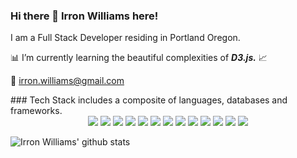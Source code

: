  
### Hi there 👋 Irron Williams here!  
I am a Full Stack Developer residing in Portland Oregon. 

📊 I’m currently learning the beautiful complexities of ***D3.js.*** 📈

📧 irron.williams@gmail.com

<div></div>
<div class="text-white bg-gray-dark mb-2">
  ### Tech Stack includes a composite of languages, databases and frameworks.     
</div>
     

<div align="center">
<img src="https://img.shields.io/badge/node.js%20-%2343853D.svg"/>
<img src="https://img.shields.io/badge/javascript%20-%23323330.svg"/>
<img src="https://img.shields.io/badge/python%20-%2314354C.svg"/>
<img src="https://img.shields.io/badge/html5%20-%23E34F26.svg"/>
<img src="https://img.shields.io/badge/css3%20-%231572B6.svg"/>
<img src="https://img.shields.io/badge/react%20-%2320232a.svg"/>
<img src="https://img.shields.io/badge/vuejs%20-%2335495e.svg"/>
<img src="https://img.shields.io/badge/tailwindcss%20-%2338B2AC.svg"/>
<img src="https://img.shields.io/badge/bootstrap%20-%23563D7C.svg"/>
<img src="https://img.shields.io/badge/django%20-%23092E20.svg"/>
<img src="https://img.shields.io/badge/heroku%20-%23430098.svg"/>
<img src="https://img.shields.io/badge/mysql-%2300f.svg"/>
<img src ="https://img.shields.io/badge/MongoDB-%234ea94b.svg"/>
</div>

![Irron Williams' github stats](https://github-readme-stats.vercel.app/api?username=irronwilliams&theme=ayu-mirage&show_icons=true)


<!--
**IrronWilliams/IrronWilliams** is a ✨ _special_ ✨ repository because its `README.md` (this file) appears on your GitHub profile.

Here are some ideas to get you started:
@octocat :+1: This PR looks great - it's ready to merge! :shipit:
- 🔭 I’m currently working on ...
- 🌱 I’m currently learning ...
- 👯 I’m looking to collaborate on ...
- 🤔 I’m looking for help with ...
- 💬 Ask me about ...
- 📫 How to reach me: ...
- 😄 Pronouns: ...
- ⚡ Fun fact: ...
-->
